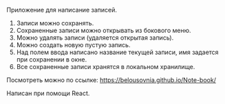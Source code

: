 Приложение для написание записей.

1) Записи можно сохранять.
2) Сохраненные записи можно открывать из бокового меню.
3) Можно удалять записи (удаляется открытая запись).
4) Можно создать новую пустую запись.
5) Над полем ввода написано название текущей записи, имя задается при сохранении в окне.
6) Все сохраненные записи хранятся в локальном хранилище.

Посмотреть можно по ссылке: https://belousovnia.github.io/Note-book/

Написан при помощи React.
